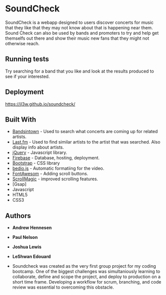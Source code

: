 # SoundCheck

SoundCheck is a webapp designed to users discover concerts for music that they like that they may not know about that is happening near them.  Sound Check can also be used by bands and promoters to try and help get themselfs out there and show their music new fans that they might not otherwise reach.


## Running tests

Try searching for a band that you like and look at the results produced to see if your interested.


## Deployment

https://jl3w.github.io/soundcheck/

## Built With

* [Bandsintown](https://manager.bandsintown.com/support/bandsintown-ap) - Used to search what concerts are coming up for related artists.
* [Last.fm](https://www.last.fm/api) - Used to find similar artists to the artist that was searched. Also display info about artists.
* [jQuery](https://api.jquery.com/) - Javascript library.
* [Firebase](https://firebase.google.com/docs/) - Database, hosting, deployment. 
* [Bootstrap](https://www.bootstrapcdn.com/) - CSS library
* [bedio.js](https://rishabhp.github.io/bideo.js/) - Automatic formatiing for the video.
* [FontAwesom](https://fontawesome.com/?from=io) - Adding scroll buttons.
* [ScrollMagic](http://scrollmagic.io/) - improved scrolling features.
* [Gsap]
* Javascript
* HTML5
* CSS3


## Authors

* **Andrew Hennesen**  
* **Paul Nelson** 
* **Joshua Lewis** 
* **LeShwan Edouard**

* Soundcheck was created as the very first group project for my coding bootcamp. One of the biggest challenges was simultaniously learning to collaborate, define and scope the project, and deploy to production on a short time frame. Developing a workflow for scrum, branching, and code review was essential to overcoming this obstacle. 
